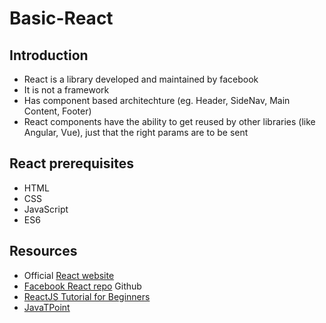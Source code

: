 # Basic-React

## Introduction
- React is a library developed and maintained by facebook
- It is not a framework
- Has component based architechture (eg. Header, SideNav, Main Content, Footer)
- React components have the ability to get reused by other libraries (like Angular, Vue), just that the right params are to be sent

## React prerequisites
- HTML
- CSS
- JavaScript
- ES6

## Resources
- Official [React website](https://react.dev/learn)
- [Facebook React repo](https://github.com/facebook/react) Github
- [ReactJS Tutorial for Beginners](https://www.youtube.com/playlist?list=PLC3y8-rFHvwgg3vaYJgHGnModB54rxOk3)
- [JavaTPoint](https://www.javatpoint.com/es6)